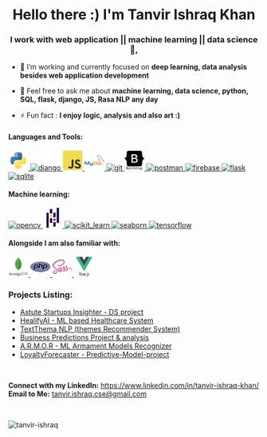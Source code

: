 <h1 align="center">Hello there :) I'm Tanvir Ishraq Khan</h1>
 <!-- style="font-family:Georgia" -->
<h3 align="center">I work with web application || machine learning || data science 👋,</h3>

- 🌱 I’m working and currently focused on **deep learning, data analysis besides web application development**

- 💬 Feel free to ask me about **machine learning, data science, python, SQL, flask, django, JS, Rasa NLP any day**

- ⚡ Fun fact : **I enjoy logic, analysis and also art :)**

#### Languages and Tools:
<p align="left"> 
<a href="https://www.python.org" target="_blank" rel="noreferrer"> <img src="https://raw.githubusercontent.com/devicons/devicon/master/icons/python/python-original.svg" alt="python" width="40" height="40"/> </a>
<a href="https://www.djangoproject.com/" target="_blank" rel="noreferrer"> <img src="https://cdn.worldvectorlogo.com/logos/django.svg" alt="django" width="40" height="40"/> </a> 
<a href="https://developer.mozilla.org/en-US/docs/Web/JavaScript" target="_blank" rel="noreferrer"> <img src="https://raw.githubusercontent.com/devicons/devicon/master/icons/javascript/javascript-original.svg" alt="javascript" width="40" height="40"/> </a> <a href="https://www.mysql.com/" target="_blank" rel="noreferrer"> <img src="https://raw.githubusercontent.com/devicons/devicon/master/icons/mysql/mysql-original-wordmark.svg" alt="mysql" width="40" height="40"/> </a> 
 <a href="https://git-scm.com/" target="_blank" rel="noreferrer"> <img src="https://www.vectorlogo.zone/logos/git-scm/git-scm-icon.svg" alt="git" width="40" height="40"/> </a>
<a href="https://getbootstrap.com" target="_blank" rel="noreferrer"> <img src="https://raw.githubusercontent.com/devicons/devicon/master/icons/bootstrap/bootstrap-plain-wordmark.svg" alt="bootstrap" width="40" height="40"/> </a>
<a href="https://postman.com" target="_blank" rel="noreferrer"> <img src="https://www.vectorlogo.zone/logos/getpostman/getpostman-icon.svg" alt="postman" width="40" height="40"/> </a>
<a href="https://firebase.google.com/" target="_blank" rel="noreferrer"> <img src="https://www.vectorlogo.zone/logos/firebase/firebase-icon.svg" alt="firebase" width="40" height="40"/> </a> <a href="https://flask.palletsprojects.com/" target="_blank" rel="noreferrer"> <img src="https://www.vectorlogo.zone/logos/pocoo_flask/pocoo_flask-icon.svg" alt="flask" width="40" height="40"/> </a>  <a href="https://www.sqlite.org/" target="_blank" rel="noreferrer"> <img src="https://www.vectorlogo.zone/logos/sqlite/sqlite-icon.svg" alt="sqlite" width="40" height="40"/> </a> </p>

#### Machine learning:
<p align="left"> <a href="https://opencv.org/" target="_blank" rel="noreferrer"> <img src="https://www.vectorlogo.zone/logos/opencv/opencv-icon.svg" alt="opencv" width="40" height="40"/> </a> <a href="https://pandas.pydata.org/" target="_blank" rel="noreferrer"> <img src="https://raw.githubusercontent.com/devicons/devicon/2ae2a900d2f041da66e950e4d48052658d850630/icons/pandas/pandas-original.svg" alt="pandas" width="40" height="40"/> </a> <a href="https://scikit-learn.org/" target="_blank" rel="noreferrer"> <img src="https://upload.wikimedia.org/wikipedia/commons/0/05/Scikit_learn_logo_small.svg" alt="scikit_learn" width="40" height="40"/> </a> <a href="https://seaborn.pydata.org/" target="_blank" rel="noreferrer"> <img src="https://seaborn.pydata.org/_images/logo-mark-lightbg.svg" alt="seaborn" width="40" height="40"/> </a> <a href="https://www.tensorflow.org" target="_blank" rel="noreferrer"> <img src="https://www.vectorlogo.zone/logos/tensorflow/tensorflow-icon.svg" alt="tensorflow" width="40" height="40"/> </a> </p>

#### Alongside I am also familiar with:
<p align="left"> <a href="https://babeljs.io/" target="_blank" rel="noreferrer"> 
 <a href="https://www.mongodb.com/" target="_blank" rel="noreferrer"> <img src="https://raw.githubusercontent.com/devicons/devicon/master/icons/mongodb/mongodb-original-wordmark.svg" alt="mongodb" width="40" height="40"/> </a>  <a href="https://www.php.net" target="_blank" rel="noreferrer"> <img src="https://raw.githubusercontent.com/devicons/devicon/master/icons/php/php-original.svg" alt="php" width="40" height="40"/> </a> 
 <a href="https://sass-lang.com" target="_blank" rel="noreferrer"> <img src="https://raw.githubusercontent.com/devicons/devicon/master/icons/sass/sass-original.svg" alt="sass" width="40" height="40"/> </a> <a href="https://vuejs.org/" target="_blank" rel="noreferrer"> <img src="https://raw.githubusercontent.com/devicons/devicon/master/icons/vuejs/vuejs-original-wordmark.svg" alt="vuejs" width="40" height="40"/> </a> </p>

### Projects Listing: 
* [Astute Startups Insighter - DS project](https://github.com/tanvir-ishraq/Astute-Startups-Insighter-ASI-Data-Science)
* [HealifyAI - ML based Healthcare System ](https://github.com/tanvir-ishraq/HealifyAI--LLM-based-Healthcare-System) 
* [TextThema NLP (themes Recommender System)](https://github.com/tanvir-ishraq/TextThema-Multi-Classifier)
* [Business Predictions Project & analysis](https://github.com/tanvir-ishraq/business-predictions-project-and-analysis)
* [A.R.M.O.R -  ML Armament Models Recognizer](https://github.com/tanvir-ishraq/A.R.M.O.R-Armament-Models-Recognizer)
* [LoyaltyForecaster - Predictive-Model-project](https://github.com/tanvir-ishraq/LoyaltyForecaster--Predictive-Model-project)

<br>

**Connect with my LinkedIn:** https://www.linkedin.com/in/tanvir-ishraq-khan/ <br>
**Email to Me:** tanvir.ishraq.cse@gmail.com


<br>


 <p><img align="left" src="https://github-readme-stats.vercel.app/api/top-langs?username=tanvir-ishraq&show_icons=true&locale=en&layout=compact" alt="tanvir-ishraq" /></p>






<!--
**tanvir-ishraq/tanvir-ishraq** is a ✨ _special_ ✨ repository because its `README.md` (this file) appears on  GitHub profile.

- 🔭 I’m currently working on ...
- 🌱 I’m currently learning ...
- 👯 I’m looking to collaborate on ...
- 🤔 I’m looking for help with ...
- 💬 Ask me about ...
- 📫 How to reach me: ...
- ⚡ Fun fact: ...
-->
